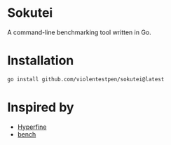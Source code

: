 # Sokutei

A command-line benchmarking tool written in Go.

# Installation

```sh
go install github.com/violentestpen/sokutei@latest
```

# Inspired by

- [Hyperfine](https://github.com/sharkdp/hyperfine)
- [bench](https://github.com/Gabriella439/bench)